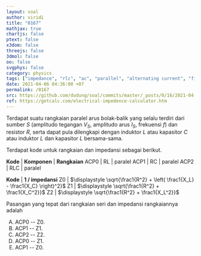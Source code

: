 ```yaml
---
layout: soal
author: viridi
title: "0167"
mathjax: true
chartjs: false
ptext: false
x3dom: false
threejs: false
3dmol: false
oo: false
svgphys: false
category: physics
tags: ["impedance", "rlc", "ac", "parallel", "alternating current", "fi1202", "2020-1"]
date: 2021-04-06 04:36:00 +07
permalink: /0167
src: https://github.com/dudung/soal/commits/master/_posts/0/16/2021-04-06-ac-circuit-rlc-impedance-series.md
ref: https://getcalc.com/electrical-impedence-calculator.htm
---
```

Terdapat suatu rangkaian paralel arus bolak-balik yang selalu terdiri dari sumber $S$ (amplitudo tegangan $V_S$, amplitudo arus $I_S$, frekuensi $f$) dan resistor $R$, serta dapat pula dilengkapi dengan induktor $L$ atau kapasitor $C$ atau induktor $L$ dan kapasitor $L$ bersama-sama.

Terdapat kode untuk rangkaian dan impedansi sebagai berikut.

**Kode** | **Komponen** | **Rangkaian**
ACP0 | RL | paralel
ACP1 | RC | paralel
ACP2 | RLC | paralel

**Kode** | **1 / impedansi**
Z0 | $\displaystyle \sqrt{\frac1{R^2} + \left( \frac1{X_L} - \frac1{X_C} \right)^2}$
Z1 | $\displaystyle \sqrt{\frac1{R^2} + \frac1{X_C^2}}$
Z2 | $\displaystyle \sqrt{\frac1{R^2} + \frac1{X_L^2}}$

Pasangan yang tepat dari rangkaian seri dan impedansi rangkaiannya adalah

<ol type="A">
<li>ACP0 -- Z0.
<li>ACP1 -- Z1.
<li>ACP2 -- Z2.
<li>ACP0 -- Z1.
<li>ACP1 -- Z0.
